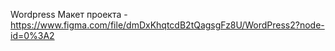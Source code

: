 Wordpress
Макет проекта - https://www.figma.com/file/dmDxKhqtcdB2tQagsgFz8U/WordPress2?node-id=0%3A2